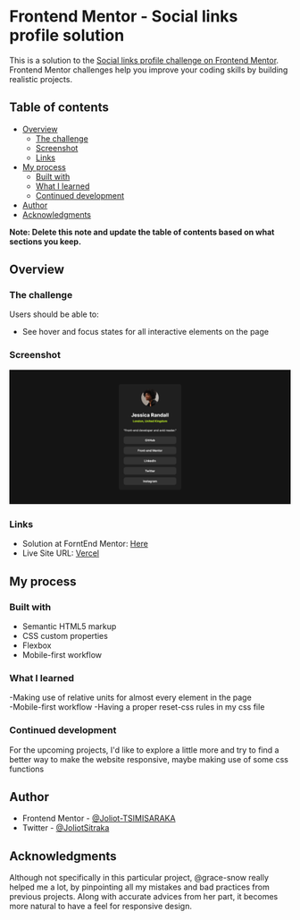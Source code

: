 # Frontend Mentor - Social links profile solution

This is a solution to the [Social links profile challenge on Frontend Mentor](https://www.frontendmentor.io/challenges/social-links-profile-UG32l9m6dQ). Frontend Mentor challenges help you improve your coding skills by building realistic projects.

## Table of contents

-   [Overview](#overview)
    -   [The challenge](#the-challenge)
    -   [Screenshot](#screenshot)
    -   [Links](#links)
-   [My process](#my-process)
    -   [Built with](#built-with)
    -   [What I learned](#what-i-learned)
    -   [Continued development](#continued-development)
-   [Author](#author)
-   [Acknowledgments](#acknowledgments)

**Note: Delete this note and update the table of contents based on what sections you keep.**

## Overview

### The challenge

Users should be able to:

-   See hover and focus states for all interactive elements on the page

### Screenshot

![](screenshot.png)

### Links

-   Solution at ForntEnd Mentor: [Here](https://github.com/Joliot-TSIMISARAKA/social-links-profile-main)
-   Live Site URL: [Vercel](https://social-links-profile-main-cyan-eight.vercel.app/)

## My process

### Built with

-   Semantic HTML5 markup
-   CSS custom properties
-   Flexbox
-   Mobile-first workflow

### What I learned

-Making use of relative units for almost every element in the page  
-Mobile-first workflow
-Having a proper reset-css rules in my css file

### Continued development

For the upcoming projects, I'd like to explore a little more and try to find a better way to make the website responsive, maybe making use of some css functions

## Author

-   Frontend Mentor - [@Joliot-TSIMISARAKA](https://www.frontendmentor.io/profile/Joliot-TSIMISARAKA)
-   Twitter - [@JoliotSitraka](https://x.com/JoliotSitraka)

## Acknowledgments

Although not specifically in this particular project, @grace-snow really helped me a lot, by pinpointing all my mistakes and bad practices from previous projects. Along with accurate advices from her part, it becomes more natural to have a feel for responsive design.
